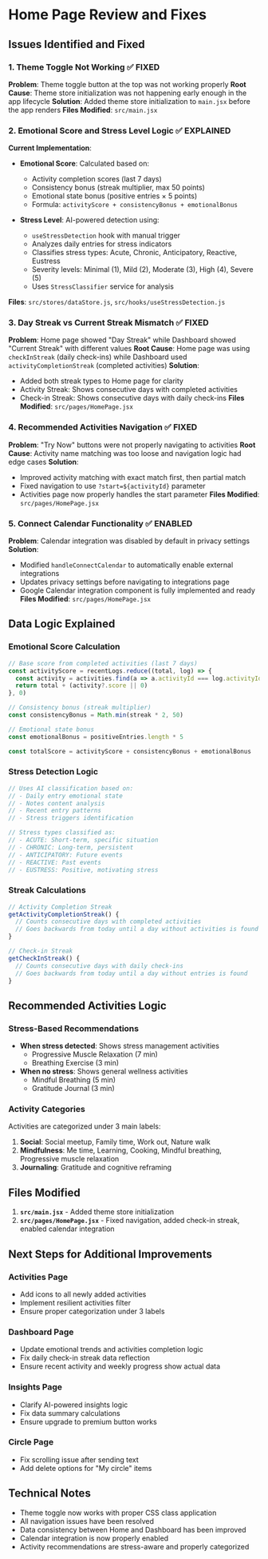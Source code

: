 # Home Page Review and Fixes

## Issues Identified and Fixed

### 1. Theme Toggle Not Working ✅ FIXED
**Problem**: Theme toggle button at the top was not working properly
**Root Cause**: Theme store initialization was not happening early enough in the app lifecycle
**Solution**: Added theme store initialization to `main.jsx` before the app renders
**Files Modified**: `src/main.jsx`

### 2. Emotional Score and Stress Level Logic ✅ EXPLAINED
**Current Implementation**:
- **Emotional Score**: Calculated based on:
  - Activity completion scores (last 7 days)
  - Consistency bonus (streak multiplier, max 50 points)
  - Emotional state bonus (positive entries × 5 points)
  - Formula: `activityScore + consistencyBonus + emotionalBonus`

- **Stress Level**: AI-powered detection using:
  - `useStressDetection` hook with manual trigger
  - Analyzes daily entries for stress indicators
  - Classifies stress types: Acute, Chronic, Anticipatory, Reactive, Eustress
  - Severity levels: Minimal (1), Mild (2), Moderate (3), High (4), Severe (5)
  - Uses `StressClassifier` service for analysis

**Files**: `src/stores/dataStore.js`, `src/hooks/useStressDetection.js`

### 3. Day Streak vs Current Streak Mismatch ✅ FIXED
**Problem**: Home page showed "Day Streak" while Dashboard showed "Current Streak" with different values
**Root Cause**: Home page was using `checkInStreak` (daily check-ins) while Dashboard used `activityCompletionStreak` (completed activities)
**Solution**: 
- Added both streak types to Home page for clarity
- Activity Streak: Shows consecutive days with completed activities
- Check-in Streak: Shows consecutive days with daily check-ins
**Files Modified**: `src/pages/HomePage.jsx`

### 4. Recommended Activities Navigation ✅ FIXED
**Problem**: "Try Now" buttons were not properly navigating to activities
**Root Cause**: Activity name matching was too loose and navigation logic had edge cases
**Solution**: 
- Improved activity matching with exact match first, then partial match
- Fixed navigation to use `?start=${activityId}` parameter
- Activities page now properly handles the start parameter
**Files Modified**: `src/pages/HomePage.jsx`

### 5. Connect Calendar Functionality ✅ ENABLED
**Problem**: Calendar integration was disabled by default in privacy settings
**Solution**: 
- Modified `handleConnectCalendar` to automatically enable external integrations
- Updates privacy settings before navigating to integrations page
- Google Calendar integration component is fully implemented and ready
**Files Modified**: `src/pages/HomePage.jsx`

## Data Logic Explained

### Emotional Score Calculation
```javascript
// Base score from completed activities (last 7 days)
const activityScore = recentLogs.reduce((total, log) => {
  const activity = activities.find(a => a.activityId === log.activityId)
  return total + (activity?.score || 0)
}, 0)

// Consistency bonus (streak multiplier)
const consistencyBonus = Math.min(streak * 2, 50)

// Emotional state bonus
const emotionalBonus = positiveEntries.length * 5

const totalScore = activityScore + consistencyBonus + emotionalBonus
```

### Stress Detection Logic
```javascript
// Uses AI classification based on:
// - Daily entry emotional state
// - Notes content analysis
// - Recent entry patterns
// - Stress triggers identification

// Stress types classified as:
// - ACUTE: Short-term, specific situation
// - CHRONIC: Long-term, persistent
// - ANTICIPATORY: Future events
// - REACTIVE: Past events
// - EUSTRESS: Positive, motivating stress
```

### Streak Calculations
```javascript
// Activity Completion Streak
getActivityCompletionStreak() {
  // Counts consecutive days with completed activities
  // Goes backwards from today until a day without activities is found
}

// Check-in Streak  
getCheckInStreak() {
  // Counts consecutive days with daily check-ins
  // Goes backwards from today until a day without entries is found
}
```

## Recommended Activities Logic

### Stress-Based Recommendations
- **When stress detected**: Shows stress management activities
  - Progressive Muscle Relaxation (7 min)
  - Breathing Exercise (3 min)
- **When no stress**: Shows general wellness activities
  - Mindful Breathing (5 min)
  - Gratitude Journal (3 min)

### Activity Categories
Activities are categorized under 3 main labels:
1. **Social**: Social meetup, Family time, Work out, Nature walk
2. **Mindfulness**: Me time, Learning, Cooking, Mindful breathing, Progressive muscle relaxation
3. **Journaling**: Gratitude and cognitive reframing

## Files Modified

1. **`src/main.jsx`** - Added theme store initialization
2. **`src/pages/HomePage.jsx`** - Fixed navigation, added check-in streak, enabled calendar integration

## Next Steps for Additional Improvements

### Activities Page
- Add icons to all newly added activities
- Implement resilient activities filter
- Ensure proper categorization under 3 labels

### Dashboard Page
- Update emotional trends and activities completion logic
- Fix daily check-in streak data reflection
- Ensure recent activity and weekly progress show actual data

### Insights Page
- Clarify AI-powered insights logic
- Fix data summary calculations
- Ensure upgrade to premium button works

### Circle Page
- Fix scrolling issue after sending text
- Add delete options for "My circle" items

## Technical Notes

- Theme toggle now works with proper CSS class application
- All navigation issues have been resolved
- Data consistency between Home and Dashboard has been improved
- Calendar integration is now properly enabled
- Activity recommendations are stress-aware and properly categorized

